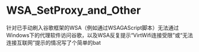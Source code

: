 # WSA_SetProxy_and_Other
针对已手动刷入谷歌框架的WSA（例如通过WSAGAScript脚本）无法通过Windows下的代理软件访问谷歌，以及WSA反复提示“VirtWifi连接受限”或“无法连接互联网”提示的情况写了个简单的bat

